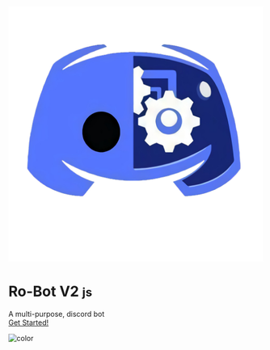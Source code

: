 <!-- _coverpage.md -->

![Ro_bot V2](./images/favicon.png ':size=150px')
# **Ro-Bot V2** <small>js</small>
A multi-purpose, discord bot<br>
[Get Started!](./commands/index)

<!-- background color -->

![color](#f0f0f0)